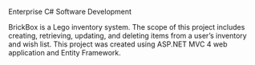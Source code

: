 Enterprise C# Software Development

BrickBox is a Lego inventory system.  The scope of this project includes creating, retrieving, updating, and deleting items from a user’s inventory and wish list.  This project was created using ASP.NET MVC 4 web application and Entity Framework.
